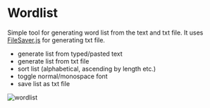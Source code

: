 # Wordlist

Simple tool for generating word list from the text and txt file. It uses [FileSaver.js](https://github.com/eligrey/FileSaver.js/) for generating txt file.

- generate list from typed/pasted text
- generate list from txt file
- sort list (alphabetical, ascending by length etc.)
- toggle normal/monospace font
- save list as txt file

![wordlist](https://user-images.githubusercontent.com/71113600/227634960-06e60364-1dc2-41e1-8505-72043dba6fa6.png)

